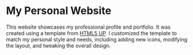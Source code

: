 # My Personal Website

This website showcases my professional profile and portfolio. It was created using a template from [HTML5 UP](https://html5up.net/). I customized the template to match my personal style and needs, including adding new icons, modifying the layout, and tweaking the overall design.
